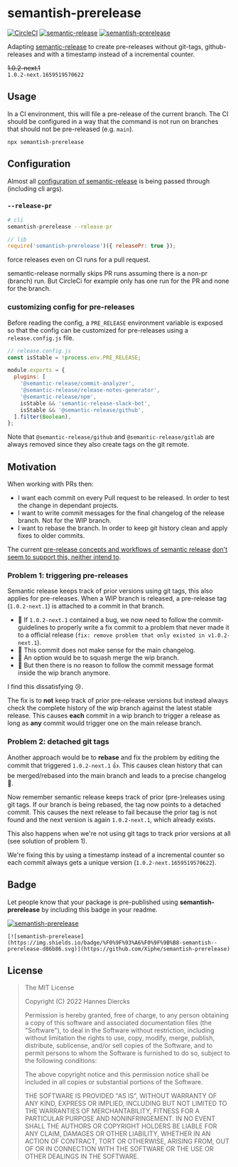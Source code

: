 # semantish-prerelease

[![CircleCI](https://circleci.com/gh/Xiphe/semantish-prerelease/tree/main.svg?style=shield)](https://circleci.com/gh/Xiphe/semantish-prerelease/tree/main)
[![semantic-release](https://img.shields.io/badge/%20%20%F0%9F%93%A6%F0%9F%9A%80-semantic--release-e10079.svg)](https://github.com/semantic-release/semantic-release)
[![semantish-prerelease](https://img.shields.io/badge/%F0%9F%93%A6%F0%9F%9B%B8-semantish--prerelease-d86b86.svg)](https://github.com/Xiphe/semantish-prerelease)

Adapting [semantic-release](https://github.com/semantic-release/semantic-release)
to create pre-releases without git-tags, github-releases and with a timestamp
instead of a incremental counter.

~~1.0.2-next.1~~  
`1.0.2-next.1659519570622`

## Usage

In a CI environment, this will file a pre-release of the current branch.
The CI should be configured in a way that the command is not run on branches
that should not be pre-released (e.g. `main`).

```
npx semantish-prerelease
```

## Configuration

Almost all [configuration of semantic-release](https://github.com/semantic-release/semantic-release/blob/main/docs/usage/configuration.md) is being passed through (including cli args).

### `--release-pr`

```bash
# cli
semantish-prerelease --release-pr
```

```js
// lib
require('semantish-prerelease')({ releasePr: true });
```

force releases even on CI runs for a pull request.

semantic-release normally skips PR runs assuming there is a non-pr (branch) run.
But CircleCi for example only has one run for the PR and none for the branch.

### customizing config for pre-releases

Before reading the config, a `PRE_RELEASE` environment variable is exposed so that
the config can be customized for pre-releases using a `release.config.js` file.

```js
// release.config.js
const isStable = !process.env.PRE_RELEASE;

module.exports = {
  plugins: [
    '@semantic-release/commit-analyzer',
    '@semantic-release/release-notes-generator',
    '@semantic-release/npm',
    isStable && 'semantic-release-slack-bot',
    isStable && '@semantic-release/github',
  ].filter(Boolean),
};
```

Note that `@semantic-release/github` and `@semantic-release/gitlab` are always removed since they also create tags on the git remote.

## Motivation

When working with PRs then:

- I want each commit on every Pull request to be released. In order to test the change in dependant projects.
- I want to write commit messages for the final changelog of the release branch. Not for the WIP branch.
- I want to rebase the branch. In order to keep git history clean and apply fixes to older commits.

The current [pre-release concepts and workflows of semantic release](https://github.com/semantic-release/semantic-release/blob/master/docs/recipes/pre-releases.md#publishing-pre-releases)
[don't seem to support this, neither intend to](https://github.com/semantic-release/semantic-release/issues/1433).

### Problem 1: triggering pre-releases

Semantic release keeps track of prior versions using git tags, this also applies
for pre-releases. When a WIP branch is released, a pre-release tag
(`1.0.2-next.1`) is attached to a commit in that branch.

- 🐞 If `1.0.2-next.1` contained a bug, we now need to follow the
  commit-guidelines to properly write a fix commit to a problem that never made it
  to a official release (`fix: remove problem that only existed in v1.0.2-next.1`).
- 👻 This commit does not make sense for the main changelog.
- 🔨 An option would be to squash merge the wip branch.
- 🤯 But then there is no reason to follow the commit message format inside the
  wip branch anymore.

I find this dissatisfying 😢.

The fix is to **not** keep track of prior pre-release versions but instead
always check the complete history of the wip branch against the latest stable
release.
This causes **each** commit in a wip branch to trigger a release as long as
**any** commit would trigger one on the main release branch.

### Problem 2: detached git tags

Another approach would be to **rebase** and fix the problem by editing the
commit that triggered `1.0.2-next.1` 👍. This causes clean history that
can be merged/rebased into the main branch and leads to a precise changelog 🥰.

Now remember semantic release keeps track of prior (pre-)releases using git tags.
If our branch is being rebased, the tag now points to a detached commit.
This causes the next release to fail because the prior tag is not found and the
next version is again `1.0.2-next.1`, which already exists.

This also happens when we're not using git tags to track prior versions at all
(see solution of problem 1).

We're fixing this by using a timestamp instead of a incremental counter
so each commit always gets a unique version (`1.0.2-next.1659519570622`).

## Badge

Let people know that your package is pre-published using **semantish-prerelease** by including this badge in your readme.

[![semantish-prerelease](https://img.shields.io/badge/%F0%9F%93%A6%F0%9F%9B%B8-semantish--prerelease-d86b86.svg)](https://github.com/Xiphe/semantish-prerelease)

```
[![semantish-prerelease](https://img.shields.io/badge/%F0%9F%93%A6%F0%9F%9B%B8-semantish--prerelease-d86b86.svg)](https://github.com/Xiphe/semantish-prerelease)
```

## License

> The MIT License
>
> Copyright (C) 2022 Hannes Diercks
>
> Permission is hereby granted, free of charge, to any person obtaining a copy of
> this software and associated documentation files (the "Software"), to deal in
> the Software without restriction, including without limitation the rights to
> use, copy, modify, merge, publish, distribute, sublicense, and/or sell copies
> of the Software, and to permit persons to whom the Software is furnished to do
> so, subject to the following conditions:
>
> The above copyright notice and this permission notice shall be included in all
> copies or substantial portions of the Software.
>
> THE SOFTWARE IS PROVIDED "AS IS", WITHOUT WARRANTY OF ANY KIND, EXPRESS OR
> IMPLIED, INCLUDING BUT NOT LIMITED TO THE WARRANTIES OF MERCHANTABILITY, FITNESS
> FOR A PARTICULAR PURPOSE AND NONINFRINGEMENT. IN NO EVENT SHALL THE AUTHORS OR
> COPYRIGHT HOLDERS BE LIABLE FOR ANY CLAIM, DAMAGES OR OTHER LIABILITY, WHETHER
> IN AN ACTION OF CONTRACT, TORT OR OTHERWISE, ARISING FROM, OUT OF OR IN
> CONNECTION WITH THE SOFTWARE OR THE USE OR OTHER DEALINGS IN THE SOFTWARE.

